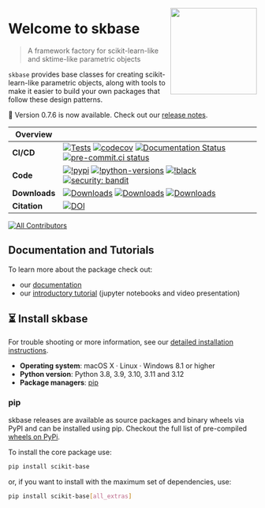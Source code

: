 <a href="https://skbase.readthedocs.io/en/latest/"><img src="https://github.com/sktime/skbase/blob/main/docs/source/images/skbase-logo-with-name.png" width="175" align="right" /></a>

# Welcome to skbase

> A framework factory for scikit-learn-like and sktime-like parametric objects

`skbase` provides base classes for creating scikit-learn-like parametric objects,
along with tools to make it easier to build your own packages that follow these design patterns.

:rocket: Version 0.7.6 is now available. Check out our
[release notes](https://skbase.readthedocs.io/en/latest/changelog.html).

| Overview | |
|---|---|
| **CI/CD** | [![Tests](https://github.com/sktime/skbase/actions/workflows/test.yml/badge.svg?branch=main)](https://github.com/sktime/skbase/actions/workflows/test.yml) [![codecov](https://codecov.io/gh/sktime/skbase/branch/main/graph/badge.svg?token=2J424NLO82)](https://codecov.io/gh/sktime/skbase) [![Documentation Status](https://readthedocs.org/projects/skbase/badge/?version=latest)](https://skbase.readthedocs.io/en/latest/?badge=latest) [![pre-commit.ci status](https://results.pre-commit.ci/badge/github/sktime/skbase/main.svg)](https://results.pre-commit.ci/latest/github/sktime/skbase/main) |
| **Code** |  [![!pypi](https://img.shields.io/pypi/v/scikit-base?color=orange)](https://pypi.org/project/scikit-base/)  [![!python-versions](https://img.shields.io/pypi/pyversions/scikit-base)](https://www.python.org/) [![!black](https://img.shields.io/badge/code%20style-black-000000.svg)](https://github.com/psf/black) [![security: bandit](https://img.shields.io/badge/security-bandit-yellow.svg)](https://github.com/PyCQA/bandit) |
| **Downloads** | [![Downloads](https://static.pepy.tech/personalized-badge/scikit-base?period=week&units=international_system&left_color=grey&right_color=blue&left_text=weekly%20(pypi))](https://pepy.tech/project/scikit-base) [![Downloads](https://static.pepy.tech/personalized-badge/scikit-base?period=month&units=international_system&left_color=grey&right_color=blue&left_text=monthly%20(pypi))](https://pepy.tech/project/scikit-base) [![Downloads](https://static.pepy.tech/personalized-badge/scikit-base?period=total&units=international_system&left_color=grey&right_color=blue&left_text=cumulative%20(pypi))](https://pepy.tech/project/scikit-base) |
| **Citation** | [![DOI](https://zenodo.org/badge/494649836.svg)](https://zenodo.org/doi/10.5281/zenodo.10980557) |

<!-- ALL-CONTRIBUTORS-BADGE:START - Do not remove or modify this section -->
[![All Contributors](https://img.shields.io/badge/all_contributors-13-orange.svg?style=flat-square)](#contributors)
<!-- ALL-CONTRIBUTORS-BADGE:END -->

## Documentation and Tutorials

To learn more about the package check out:

* our [documentation](https://skbase.readthedocs.io/en/latest/)
* our [introductory tutorial](https://github.com/sktime/sktime-tutorial-pydata-seattle-2023) (jupyter notebooks and video presentation)

## :hourglass_flowing_sand: Install skbase
For trouble shooting or more information, see our
[detailed installation instructions](https://skbase.readthedocs.io/en/latest/user_documentation/installation.html).

- **Operating system**: macOS X · Linux · Windows 8.1 or higher
- **Python version**: Python 3.8, 3.9, 3.10, 3.11 and 3.12
- **Package managers**: [pip]

[pip]: https://pip.pypa.io/en/stable/

### pip
skbase releases are available as source packages and binary wheels via PyPI
and can be installed using pip. Checkout the full list of pre-compiled [wheels on PyPi](https://pypi.org/simple/skbase/).

To install the core package use:

```bash
pip install scikit-base
```

or, if you want to install with the maximum set of dependencies, use:

```bash
pip install scikit-base[all_extras]
```
